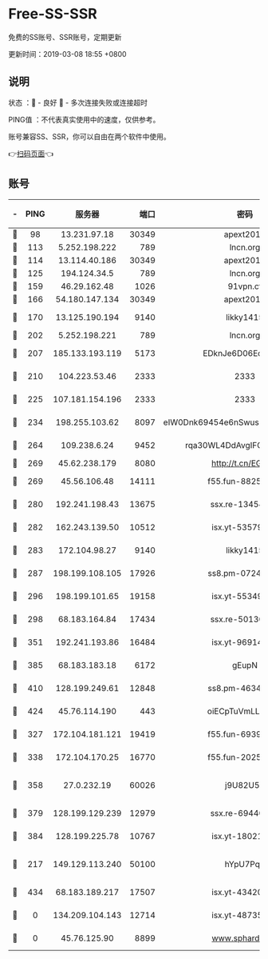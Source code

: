 # Free-SS-SSR

免费的SS账号、SSR账号，定期更新

更新时间：2019-03-08 18:55 +0800

## 说明

状态     ：🙂 - 良好 🙁 - 多次连接失败或连接超时

PING值   ：不代表真实使用中的速度，仅供参考。

账号兼容SS、SSR，你可以自由在两个软件中使用。

👉[扫码页面](https://liesauer.github.io/Free-SS-SSR/)👈

## 账号

|-|PING|服务器|端口|密码|加密方式|区域|
|:----:|:----:|:-----:|-----:|:----:|:----:|:----:|
|🙂|98|13.231.97.18|30349|apext2019|chacha20|JP|
|🙂|113|5.252.198.222|789|lncn.org|rc4|JP|
|🙂|114|13.114.40.186|30349|apext2019|chacha20|JP|
|🙂|125|194.124.34.5|789|lncn.org|rc4|JP|
|🙂|159|46.29.162.48|1026|91vpn.cf|rc4-md5|RU|
|🙂|166|54.180.147.134|30349|apext2019|chacha20|KR|
|🙂|170|13.125.190.194|9140|likky1415|aes-256-cfb|KR|
|🙂|202|5.252.198.221|789|lncn.org|rc4|JP|
|🙂|207|185.133.193.119|5173|EDknJe6D06EoWDaw|aes-256-cfb|US|
|🙂|210|104.223.53.46|2333|2333|aes-256-cfb|US|
|🙂|225|107.181.154.196|2333|2333|aes-256-cfb|US|
|🙂|234|198.255.103.62|8097|eIW0Dnk69454e6nSwuspv9DmS201tQ0D|aes-256-cfb|US|
|🙂|264|109.238.6.24|9452|rqa30WL4DdAvgIFG6Fs3znzTa|aes-256-cfb|FR|
|🙂|269|45.62.238.179|8080|http://t.cn/EGJIyrl|rc4-md5|CA|
|🙂|269|45.56.106.48|14111|f55.fun-88250157|aes-256-cfb|US|
|🙂|280|192.241.198.43|13675|ssx.re-13454055|aes-256-cfb|US|
|🙂|282|162.243.139.50|10512|isx.yt-53579269|aes-256-cfb|US|
|🙂|283|172.104.98.27|9140|likky1415|aes-256-cfb|JP|
|🙂|287|198.199.108.105|17926|ss8.pm-07244383|aes-256-cfb|US|
|🙂|296|198.199.101.65|19158|isx.yt-55349354|aes-256-cfb|US|
|🙂|298|68.183.164.84|17434|ssx.re-50130004|aes-256-cfb|US|
|🙂|351|192.241.193.86|16484|isx.yt-96914797|aes-256-cfb|US|
|🙂|385|68.183.183.18|6172|gEupN|aes-256-cfb|SG|
|🙂|410|128.199.249.61|12848|ss8.pm-46346363|aes-256-cfb|SG|
|🙂|424|45.76.114.190|443|oiECpTuVmLLxk4Ts|aes-256-cfb|AU|
|🙂|327|172.104.181.121|19419|f55.fun-69397785|aes-256-cfb|SG|
|🙂|338|172.104.170.25|16770|f55.fun-20256813|aes-256-cfb|SG|
|🙂|358|27.0.232.19|60026|j9U82U53|xchacha20-ietf-poly1305|HK|
|🙂|379|128.199.129.239|12979|ssx.re-69440273|aes-256-cfb|SG|
|🙂|384|128.199.225.78|10767|isx.yt-18021882|aes-256-cfb|SG|
|🙁|217|149.129.113.240|50100|hYpU7PqP|chacha20-ietf-poly1305|CN|
|🙁|434|68.183.189.217|17507|isx.yt-43420762|aes-256-cfb|SG|
|🙁|0|134.209.104.143|12714|isx.yt-48735563|aes-256-cfb|SG|
|🙁|0|45.76.125.90|8899|www.sphard.com|aes-256-cfb|AU|

